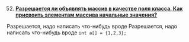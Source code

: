052. [**Разрешается ли объявлять массив в качестве поля класса. Как присвоить элементам массива начальные значения?**](answers/052.md)

Разрешается, надо написать что-нибудь вроде Разрешается, надо написать что-нибудь вроде 
``` int a[] = {1,2,3}; ```

